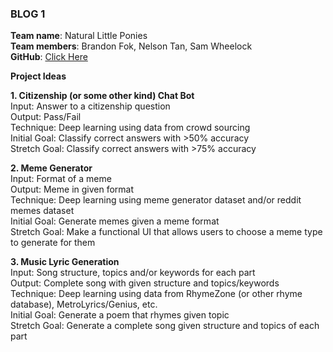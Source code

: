 ### BLOG 1 ###

**Team name**: Natural Little Ponies  
**Team members**: Brandon Fok, Nelson Tan, Sam Wheelock  
**GitHub**: [Click Here](https://github.com/bfok123/Capstone-Project)

**Project Ideas**

**1. Citizenship (or some other kind) Chat Bot**  
Input: Answer to a citizenship question  
Output: Pass/Fail  
Technique: Deep learning using data from crowd sourcing  
Initial Goal: Classify correct answers with >50% accuracy  
Stretch Goal: Classify correct answers with >75% accuracy  

**2. Meme Generator**  
Input: Format of a meme  
Output: Meme in given format  
Technique: Deep learning using meme generator dataset and/or reddit memes dataset  
Initial Goal: Generate memes given a meme format  
Stretch Goal: Make a functional UI that allows users to choose a meme type to generate for them

**3. Music Lyric Generation**  
Input: Song structure, topics and/or keywords for each part  
Output: Complete song with given structure and topics/keywords  
Technique: Deep learning using data from RhymeZone (or other rhyme database), MetroLyrics/Genius, etc.  
Initial Goal: Generate a poem that rhymes given topic  
Stretch Goal: Generate a complete song given structure and topics of each part
